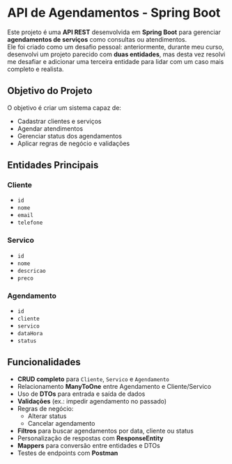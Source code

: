 # API de Agendamentos - Spring Boot

Este projeto é uma **API REST** desenvolvida em **Spring Boot** para gerenciar **agendamentos de serviços** como consultas ou atendimentos.  
Ele foi criado como um desafio pessoal: anteriormente, durante meu curso, desenvolvi um projeto parecido com **duas entidades**, mas desta vez resolvi me desafiar e adicionar uma terceira entidade para lidar com um caso mais completo e realista.

## Objetivo do Projeto
O objetivo é criar um sistema capaz de:
- Cadastrar clientes e serviços
- Agendar atendimentos
- Gerenciar status dos agendamentos
- Aplicar regras de negócio e validações

## Entidades Principais

### **Cliente**
- `id`
- `nome`
- `email`
- `telefone`

### **Servico**
- `id`
- `nome`
- `descricao`
- `preco`

### **Agendamento**
- `id`
- `cliente`
- `servico`
- `dataHora`
- `status`

## Funcionalidades
- **CRUD completo** para `Cliente`, `Servico` e `Agendamento`
- Relacionamento **ManyToOne** entre Agendamento e Cliente/Servico
- Uso de **DTOs** para entrada e saída de dados
- **Validações** (ex.: impedir agendamento no passado)
- Regras de negócio:
  - Alterar status
  - Cancelar agendamento
- **Filtros** para buscar agendamentos por data, cliente ou status
- Personalização de respostas com **ResponseEntity**
- **Mappers** para conversão entre entidades e DTOs
- Testes de endpoints com **Postman**

